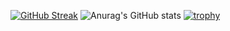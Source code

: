
[![GitHub Streak](https://github-readme-streak-stats.herokuapp.com/?user=cayce2)](https://git.io/streak-stats)
![Anurag's GitHub stats](https://github-readme-stats.vercel.app/api?username=cayce2&show_icons=true&theme=radical)
[![trophy](https://github-profile-trophy.vercel.app/?username=cayce2)](https://github.com/ryo-ma/github-profile-trophy)
